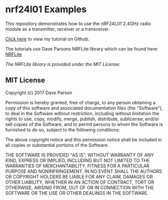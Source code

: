 # nrf24l01 Examples

This repository demonstrates how to use the nRF24L01 2.4GHz radio module as a transmitter, receiver or a transceiver. 

[Click here](https://github.com/AidanTek/nrf24l01examples/blob/master/nrf24l01_tutorial.md) to view my tutorial on Github.

The tutorials use Dave Parsons NRFLite library which can be found here: [NRFLite](https://github.com/dparson55/NRFLite) 


*The NRFLite library is provided under the MIT License:*


## MIT License

Copyright (c) 2017 Dave Parson

Permission is hereby granted, free of charge, to any person obtaining a copy of this software and associated documentation files (the "Software"), to deal in the Software without restriction, including without limitation the rights to use, copy, modify, merge, publish, distribute, sublicense, and/or sell copies of the Software, and to permit persons to whom the Software is furnished to do so, subject to the following conditions:

The above copyright notice and this permission notice shall be included in all copies or substantial portions of the Software.

THE SOFTWARE IS PROVIDED "AS IS", WITHOUT WARRANTY OF ANY KIND, EXPRESS OR IMPLIED, INCLUDING BUT NOT LIMITED TO THE WARRANTIES OF MERCHANTABILITY, FITNESS FOR A PARTICULAR PURPOSE AND NONINFRINGEMENT. IN NO EVENT SHALL THE AUTHORS OR COPYRIGHT HOLDERS BE LIABLE FOR ANY CLAIM, DAMAGES OR OTHER LIABILITY, WHETHER IN AN ACTION OF CONTRACT, TORT OR OTHERWISE, ARISING FROM, OUT OF OR IN CONNECTION WITH THE SOFTWARE OR THE USE OR OTHER DEALINGS IN THE SOFTWARE.

